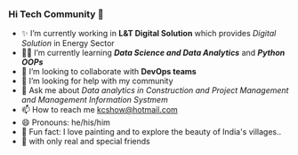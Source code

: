 ### Hi Tech Community 👋

<!--
**kcshow/kcshow** is a ✨ _special_ ✨ repository because its `README.md` (this file) appears on your GitHub profile.

Here are some ideas to get you started:
-->
- ✨ I’m currently working in **L&T Digital Solution** which provides *Digital Solution* in Energy Sector 
- 🏄‍♂️ I’m currently learning ***Data Science and Data Analytics*** and ***Python OOPs***
- 🤝 I’m looking to collaborate with **DevOps teams** 
- 🤲 I’m looking for help with my community 
- 💬 Ask me about *Data analytics in Construction and 
Project Management and Management Information Systmem*
- 📫 How to reach me kcshow@hotmail.com
- 😄 Pronouns: he/his/him
- 🥰 Fun fact: I love painting and to explore the beauty of India's villages..
- 🍻 with only real and special friends
